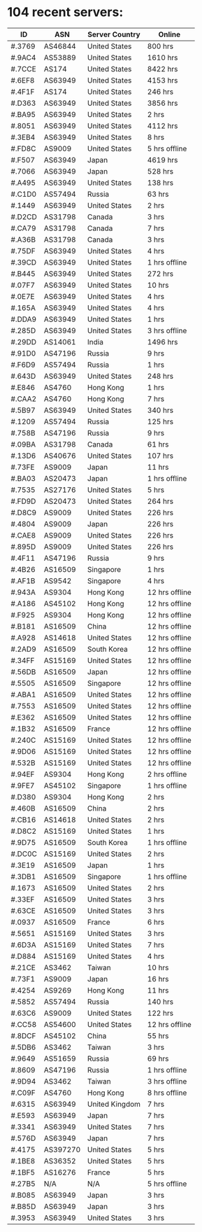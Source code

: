 # 104 recent servers:

| ID | ASN | Server Country | Online |
| ------ | ------ | ------ | ------ |
| #.3769 | AS46844 | United States | 800 hrs |
| #.9AC4 | AS53889 | United States | 1610 hrs |
| #.7CCE | AS174 | United States | 8422 hrs |
| #.6EF8 | AS63949 | United States | 4153 hrs |
| #.4F1F | AS174 | United States | 246 hrs |
| #.D363 | AS63949 | United States | 3856 hrs |
| #.BA95 | AS63949 | United States | 2 hrs |
| #.8051 | AS63949 | United States | 4112 hrs |
| #.3EB4 | AS63949 | United States | 8 hrs |
| #.FD8C | AS9009 | United States | 5 hrs offline |
| #.F507 | AS63949 | Japan | 4619 hrs |
| #.7066 | AS63949 | Japan | 528 hrs |
| #.A495 | AS63949 | United States | 138 hrs |
| #.C1D0 | AS57494 | Russia | 63 hrs |
| #.1449 | AS63949 | United States | 2 hrs |
| #.D2CD | AS31798 | Canada | 3 hrs |
| #.CA79 | AS31798 | Canada | 7 hrs |
| #.A36B | AS31798 | Canada | 3 hrs |
| #.75DF | AS63949 | United States | 4 hrs |
| #.39CD | AS63949 | United States | 1 hrs offline |
| #.B445 | AS63949 | United States | 272 hrs |
| #.07F7 | AS63949 | United States | 10 hrs |
| #.0E7E | AS63949 | United States | 4 hrs |
| #.165A | AS63949 | United States | 4 hrs |
| #.DDA9 | AS63949 | United States | 1 hrs |
| #.285D | AS63949 | United States | 3 hrs offline |
| #.29DD | AS14061 | India | 1496 hrs |
| #.91D0 | AS47196 | Russia | 9 hrs |
| #.F6D9 | AS57494 | Russia | 1 hrs |
| #.643D | AS63949 | United States | 248 hrs |
| #.E846 | AS4760 | Hong Kong | 1 hrs |
| #.CAA2 | AS4760 | Hong Kong | 7 hrs |
| #.5B97 | AS63949 | United States | 340 hrs |
| #.1209 | AS57494 | Russia | 125 hrs |
| #.758B | AS47196 | Russia | 9 hrs |
| #.09BA | AS31798 | Canada | 61 hrs |
| #.13D6 | AS40676 | United States | 107 hrs |
| #.73FE | AS9009 | Japan | 11 hrs |
| #.BA03 | AS20473 | Japan | 1 hrs offline |
| #.7535 | AS27176 | United States | 5 hrs |
| #.FD9D | AS20473 | United States | 264 hrs |
| #.D8C9 | AS9009 | United States | 226 hrs |
| #.4804 | AS9009 | Japan | 226 hrs |
| #.CAE8 | AS9009 | United States | 226 hrs |
| #.895D | AS9009 | United States | 226 hrs |
| #.4F11 | AS47196 | Russia | 9 hrs |
| #.4B26 | AS16509 | Singapore | 1 hrs |
| #.AF1B | AS9542 | Singapore | 4 hrs |
| #.943A | AS9304 | Hong Kong | 12 hrs offline |
| #.A186 | AS45102 | Hong Kong | 12 hrs offline |
| #.F925 | AS9304 | Hong Kong | 12 hrs offline |
| #.B181 | AS16509 | China | 12 hrs offline |
| #.A928 | AS14618 | United States | 12 hrs offline |
| #.2AD9 | AS16509 | South Korea | 12 hrs offline |
| #.34FF | AS15169 | United States | 12 hrs offline |
| #.56DB | AS16509 | Japan | 12 hrs offline |
| #.5505 | AS16509 | Singapore | 12 hrs offline |
| #.ABA1 | AS16509 | United States | 12 hrs offline |
| #.7553 | AS16509 | United States | 12 hrs offline |
| #.E362 | AS16509 | United States | 12 hrs offline |
| #.1B32 | AS16509 | France | 12 hrs offline |
| #.240C | AS15169 | United States | 12 hrs offline |
| #.9D06 | AS15169 | United States | 12 hrs offline |
| #.532B | AS15169 | United States | 12 hrs offline |
| #.94EF | AS9304 | Hong Kong | 2 hrs offline |
| #.9FE7 | AS45102 | Singapore | 1 hrs offline |
| #.D380 | AS9304 | Hong Kong | 2 hrs |
| #.460B | AS16509 | China | 2 hrs |
| #.CB16 | AS14618 | United States | 2 hrs |
| #.D8C2 | AS15169 | United States | 1 hrs |
| #.9D75 | AS16509 | South Korea | 1 hrs offline |
| #.DC0C | AS15169 | United States | 2 hrs |
| #.3E19 | AS16509 | Japan | 1 hrs |
| #.3DB1 | AS16509 | Singapore | 1 hrs offline |
| #.1673 | AS16509 | United States | 2 hrs |
| #.33EF | AS16509 | United States | 3 hrs |
| #.63CE | AS16509 | United States | 3 hrs |
| #.0937 | AS16509 | France | 6 hrs |
| #.5651 | AS15169 | United States | 3 hrs |
| #.6D3A | AS15169 | United States | 7 hrs |
| #.D884 | AS15169 | United States | 4 hrs |
| #.21CE | AS3462 | Taiwan | 10 hrs |
| #.73F1 | AS9009 | Japan | 16 hrs |
| #.4254 | AS9269 | Hong Kong | 11 hrs |
| #.5852 | AS57494 | Russia | 140 hrs |
| #.63C6 | AS9009 | United States | 122 hrs |
| #.CC58 | AS54600 | United States | 12 hrs offline |
| #.8DCF | AS45102 | China | 55 hrs |
| #.5DB6 | AS3462 | Taiwan | 3 hrs |
| #.9649 | AS51659 | Russia | 69 hrs |
| #.8609 | AS47196 | Russia | 1 hrs offline |
| #.9D94 | AS3462 | Taiwan | 3 hrs offline |
| #.C09F | AS4760 | Hong Kong | 8 hrs offline |
| #.6315 | AS63949 | United Kingdom | 7 hrs |
| #.E593 | AS63949 | Japan | 7 hrs |
| #.3341 | AS63949 | United States | 7 hrs |
| #.576D | AS63949 | Japan | 7 hrs |
| #.4175 | AS397270 | United States | 5 hrs |
| #.1BE8 | AS36352 | United States | 5 hrs |
| #.1BF5 | AS16276 | France | 5 hrs |
| #.27B5 | N/A | N/A | 5 hrs offline |
| #.B085 | AS63949 | Japan | 3 hrs |
| #.B85D | AS63949 | Japan | 3 hrs |
| #.3953 | AS63949 | United States | 3 hrs |

